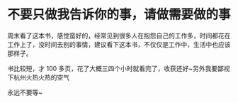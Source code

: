 # 不要只做我告诉你的事，请做需要做的事

周末看了这本书，感觉蛮好的，经常见到很多人在抱怨自己的工作多，时间都花在工作上了，没时间去别的事情，建议看下这本书，不仅仅是工作中，生活中也应该那样子。

书比较短，才 100 多页，花了大概三四个小时就看完了，收获还好~另外我要鄙视下杭州火热火热的空气

永远不要等~
